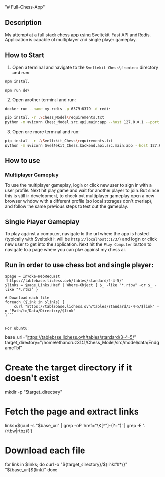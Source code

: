 "# Full-Chess-App" 

## Description
My attempt at a full stack chess app using Sveltekit, Fast API and Redis. Application is capable of multiplayer and single player gameplay. 





## How to Start
1. Open a terminal and navigate to the `Sveltekit-Chess\frontend` directory and run:
```bash
npm install

npm run dev
```
2. Open another terminal and run:
```bash
docker run --name my-redis -p 6379:6379 -d redis

pip install -r .\Chess_Model\requirements.txt
python -m uvicorn Chess_Model.src.api.main:app --host 127.0.0.1 --port 8001
```
3. Open one more terminal and run:
```bash
pip install -r .\Sveltekit_Chess\requirements.txt
python -m uvicorn Sveltekit_Chess.backend.api.src.main:app --host 127.0.0.1 --port 8000
```
## How to use

### Multiplayer Gameplay
To use the multiplayer gameplay, login or click new user to sign in with a user profile. Next hit play game and wait for another player to join. But since this is still in development, to check out multiplayer gameplay open a new browser window with a different profile (so local storages don't overlap), and follow the same previous steps to test out the gameplay.

## Single Player Gameplay
To play against a computer, navigate to the url where the app is hosted (typically with Sveltekit it will be `http://localhost:5173/`) and login or click new user to get into the application. Next hit the `Play Computer` button to navigate to a page where you can play against my chess ai.

## Run in order to use chess bot and single player:
```# Get the list of file URLs
$page = Invoke-WebRequest 'https://tablebase.lichess.ovh/tables/standard/3-4-5/'
$links = $page.Links.Href | Where-Object { $_ -like "*.rtbw" -or $_ -like "*.rtbz" }

# Download each file
foreach ($link in $links) {
    curl "https://tablebase.lichess.ovh/tables/standard/3-4-5/$link" -o "Path/to/Data/Directory/$link"
}```


For ubuntu:
```
base_url="https://tablebase.lichess.ovh/tables/standard/3-4-5/"
target_directory="/home/ethancruz3141/Chess_Model/src/model/data/EndgameTbl"

# Create the target directory if it doesn't exist
mkdir -p "$target_directory"

# Fetch the page and extract links
links=$(curl -s "$base_url" | grep -oP 'href="\K[^"]*(?=")' | grep -E '\.(rtbw|rtbz)$')

# Download each file
for link in $links; do
    curl -o "${target_directory}/${link##*/}" "${base_url}${link}"
done
```